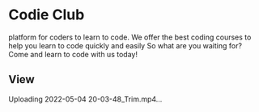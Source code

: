 # Codie Club

platform for coders to learn to code. We offer the best coding courses to help you learn to code quickly and easily So what are you waiting for? Come and learn to code with us today! 




## View

Uploading 2022-05-04 20-03-48_Trim.mp4…
